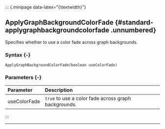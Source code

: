 ::: {.minipage data-latex="{\textwidth}"}
## ApplyGraphBackgroundColorFade {#standard-applygraphbackgroundcolorfade .unnumbered}

Specifies whether to use a color fade across graph backgrounds.

### Syntax {-}

```{sql}
ApplyGraphBackgroundColorFade(boolean useColorFade)
```

### Parameters {-}

**Parameter** | **Description**
| :-- | :-- |
useColorFade | `true` to use a color fade across graph backgrounds.
:::

***

